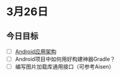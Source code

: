 # 3月26日

## 今日目标

- [ ] [Android应用架构](http://www.jianshu.com/p/8ca27934c6e6)
- [ ] Android项目中如何用好构建神器Gradle？
- [ ] 编写图片加载库通用接口（可参考Aisen）